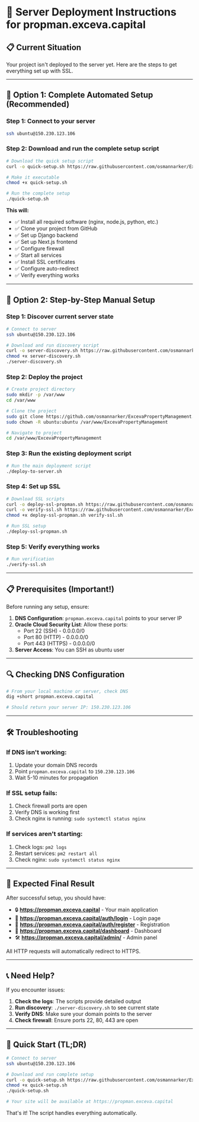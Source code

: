 # 🚀 Server Deployment Instructions for propman.exceva.capital

## 📋 Current Situation

Your project isn't deployed to the server yet. Here are the steps to get everything set up with SSL.

---

## 🎯 **Option 1: Complete Automated Setup (Recommended)**

### **Step 1: Connect to your server**
```bash
ssh ubuntu@150.230.123.106
```

### **Step 2: Download and run the complete setup script**
```bash
# Download the quick setup script
curl -o quick-setup.sh https://raw.githubusercontent.com/osmannarker/ExcevaPropertyManagement/main/quick-setup.sh

# Make it executable
chmod +x quick-setup.sh

# Run the complete setup
./quick-setup.sh
```

**This will:**
- ✅ Install all required software (nginx, node.js, python, etc.)
- ✅ Clone your project from GitHub
- ✅ Set up Django backend
- ✅ Set up Next.js frontend
- ✅ Configure firewall
- ✅ Start all services
- ✅ Install SSL certificates
- ✅ Configure auto-redirect
- ✅ Verify everything works

---

## 🔧 **Option 2: Step-by-Step Manual Setup**

### **Step 1: Discover current server state**
```bash
# Connect to server
ssh ubuntu@150.230.123.106

# Download and run discovery script
curl -o server-discovery.sh https://raw.githubusercontent.com/osmannarker/ExcevaPropertyManagement/main/server-discovery.sh
chmod +x server-discovery.sh
./server-discovery.sh
```

### **Step 2: Deploy the project**
```bash
# Create project directory
sudo mkdir -p /var/www
cd /var/www

# Clone the project
sudo git clone https://github.com/osmannarker/ExcevaPropertyManagement.git
sudo chown -R ubuntu:ubuntu /var/www/ExcevaPropertyManagement

# Navigate to project
cd /var/www/ExcevaPropertyManagement
```

### **Step 3: Run the existing deployment script**
```bash
# Run the main deployment script
./deploy-to-server.sh
```

### **Step 4: Set up SSL**
```bash
# Download SSL scripts
curl -o deploy-ssl-propman.sh https://raw.githubusercontent.com/osmannarker/ExcevaPropertyManagement/main/deploy-ssl-propman.sh
curl -o verify-ssl.sh https://raw.githubusercontent.com/osmannarker/ExcevaPropertyManagement/main/verify-ssl.sh
chmod +x deploy-ssl-propman.sh verify-ssl.sh

# Run SSL setup
./deploy-ssl-propman.sh
```

### **Step 5: Verify everything works**
```bash
# Run verification
./verify-ssl.sh
```

---

## 📋 **Prerequisites (Important!)**

Before running any setup, ensure:

1. **DNS Configuration**: `propman.exceva.capital` points to your server IP
2. **Oracle Cloud Security List**: Allow these ports:
   - Port 22 (SSH) - 0.0.0.0/0
   - Port 80 (HTTP) - 0.0.0.0/0
   - Port 443 (HTTPS) - 0.0.0.0/0
3. **Server Access**: You can SSH as ubuntu user

---

## 🔍 **Checking DNS Configuration**

```bash
# From your local machine or server, check DNS
dig +short propman.exceva.capital

# Should return your server IP: 150.230.123.106
```

---

## 🛠️ **Troubleshooting**

### **If DNS isn't working:**
1. Update your domain DNS records
2. Point `propman.exceva.capital` to `150.230.123.106`
3. Wait 5-10 minutes for propagation

### **If SSL setup fails:**
1. Check firewall ports are open
2. Verify DNS is working first
3. Check nginx is running: `sudo systemctl status nginx`

### **If services aren't starting:**
1. Check logs: `pm2 logs`
2. Restart services: `pm2 restart all`
3. Check nginx: `sudo systemctl status nginx`

---

## 🎯 **Expected Final Result**

After successful setup, you should have:

- 🔒 **https://propman.exceva.capital** - Your main application
- 🔐 **https://propman.exceva.capital/auth/login** - Login page
- 📝 **https://propman.exceva.capital/auth/register** - Registration
- 🏢 **https://propman.exceva.capital/dashboard** - Dashboard
- 🛠️ **https://propman.exceva.capital/admin/** - Admin panel

All HTTP requests will automatically redirect to HTTPS.

---

## 📞 **Need Help?**

If you encounter issues:

1. **Check the logs**: The scripts provide detailed output
2. **Run discovery**: `./server-discovery.sh` to see current state
3. **Verify DNS**: Make sure your domain points to the server
4. **Check firewall**: Ensure ports 22, 80, 443 are open

---

## 🚀 **Quick Start (TL;DR)**

```bash
# Connect to server
ssh ubuntu@150.230.123.106

# Download and run complete setup
curl -o quick-setup.sh https://raw.githubusercontent.com/osmannarker/ExcevaPropertyManagement/main/quick-setup.sh
chmod +x quick-setup.sh
./quick-setup.sh

# Your site will be available at https://propman.exceva.capital
```

That's it! The script handles everything automatically. 